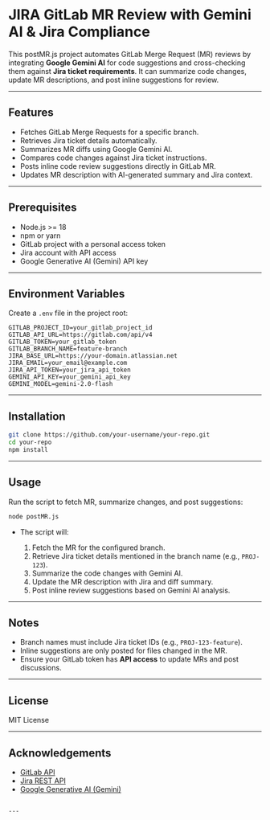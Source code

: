 # JIRA GitLab MR Review with Gemini AI & Jira Compliance

This postMR.js project automates GitLab Merge Request (MR) reviews by integrating **Google Gemini AI** for code suggestions and cross-checking them against **Jira ticket requirements**. It can summarize code changes, update MR descriptions, and post inline suggestions for review.

---

## Features

- Fetches GitLab Merge Requests for a specific branch.
- Retrieves Jira ticket details automatically.
- Summarizes MR diffs using Google Gemini AI.
- Compares code changes against Jira ticket instructions.
- Posts inline code review suggestions directly in GitLab MR.
- Updates MR description with AI-generated summary and Jira context.

---

## Prerequisites

- Node.js >= 18
- npm or yarn
- GitLab project with a personal access token
- Jira account with API access
- Google Generative AI (Gemini) API key

---

## Environment Variables

Create a `.env` file in the project root:

```dotenv
GITLAB_PROJECT_ID=your_gitlab_project_id
GITLAB_API_URL=https://gitlab.com/api/v4
GITLAB_TOKEN=your_gitlab_token
GITLAB_BRANCH_NAME=feature-branch
JIRA_BASE_URL=https://your-domain.atlassian.net
JIRA_EMAIL=your_email@example.com
JIRA_API_TOKEN=your_jira_api_token
GEMINI_API_KEY=your_gemini_api_key
GEMINI_MODEL=gemini-2.0-flash
````

---

## Installation

```bash
git clone https://github.com/your-username/your-repo.git
cd your-repo
npm install
```

---

## Usage

Run the script to fetch MR, summarize changes, and post suggestions:

```bash
node postMR.js
```

* The script will:

  1. Fetch the MR for the configured branch.
  2. Retrieve Jira ticket details mentioned in the branch name (e.g., `PROJ-123`).
  3. Summarize the code changes with Gemini AI.
  4. Update the MR description with Jira and diff summary.
  5. Post inline review suggestions based on Gemini AI analysis.

---

## Notes

* Branch names must include Jira ticket IDs (e.g., `PROJ-123-feature`).
* Inline suggestions are only posted for files changed in the MR.
* Ensure your GitLab token has **API access** to update MRs and post discussions.

---

## License

MIT License

---

## Acknowledgements

* [GitLab API](https://docs.gitlab.com/ee/api/)
* [Jira REST API](https://developer.atlassian.com/cloud/jira/platform/rest/)
* [Google Generative AI (Gemini)](https://developers.generativeai.google/)

```

---


